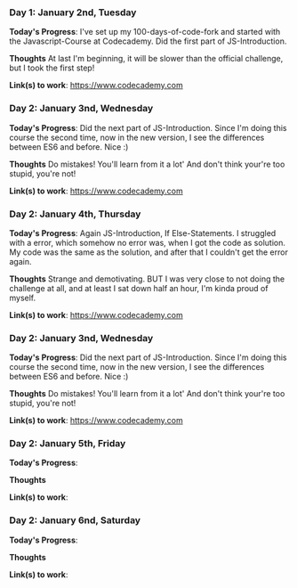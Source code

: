 <!--  
# 100 Days Of Code - Log

### Day 0: February 30, 2016 (Example 1)
##### (delete me or comment me out)

**Today's Progress**: Fixed CSS, worked on canvas functionality for the app.

**Thoughts:** I really struggled with CSS, but, overall, I feel like I am slowly getting better at it. Canvas is still new for me, but I managed to figure out some basic functionality.

**Link to work:** [Calculator App](http://www.example.com)

### Day 0: February 30, 2016 (Example 2)
##### (delete me or comment me out)

**Today's Progress**: Fixed CSS, worked on canvas functionality for the app.

**Thoughts**: I really struggled with CSS, but, overall, I feel like I am slowly getting better at it. Canvas is still new for me, but I managed to figure out some basic functionality.

**Link(s) to work**: [Calculator App](http://www.example.com) 
-->


### Day 1: January 2nd, Tuesday

**Today's Progress**: I've set up my 100-days-of-code-fork and started with the Javascript-Course at Codecademy.
Did the first part of JS-Introduction.

**Thoughts** At last I'm beginning, it will be slower than the official challenge, but I took the first step!

**Link(s) to work**: https://www.codecademy.com


### Day 2: January 3nd, Wednesday

**Today's Progress**: Did the next part of JS-Introduction.
Since I'm doing this course the second time, now in the new version, I see the differences between ES6 and before. Nice :)

**Thoughts** Do mistakes! You'll learn from it a lot' And don't think your're too stupid, you're not!

**Link(s) to work**: https://www.codecademy.com


### Day 2: January 4th, Thursday

**Today's Progress**: Again JS-Introduction, If Else-Statements. I struggled with a error, which somehow no error was, when I got the code as solution. My code was the same as the solution, and after that I couldn't get the error again. 

**Thoughts** Strange and demotivating. BUT I was very close to not doing the challenge at all, and at least I sat down half an hour, I'm kinda proud of myself.

**Link(s) to work**: https://www.codecademy.com


### Day 2: January 3nd, Wednesday

**Today's Progress**: Did the next part of JS-Introduction.
Since I'm doing this course the second time, now in the new version, I see the differences between ES6 and before. Nice :)

**Thoughts** Do mistakes! You'll learn from it a lot' And don't think your're too stupid, you're not!

**Link(s) to work**: https://www.codecademy.com


### Day 2: January 5th, Friday

**Today's Progress**: 

**Thoughts** 

**Link(s) to work**: 


### Day 2: January 6nd, Saturday

**Today's Progress**:

**Thoughts** 

**Link(s) to work**: 


